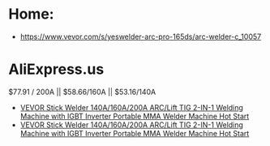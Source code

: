 # Home:
- https://www.vevor.com/s/yeswelder-arc-pro-165ds/arc-welder-c_10057

# AliExpress.us
$77.91 / 200A || $58.66/160A || $53.16/140A
- [VEVOR Stick Welder 140A/160A/200A ARC/Lift TIG 2-IN-1 Welding Machine with IGBT Inverter Portable MMA Welder Machine Hot Start](https://www.aliexpress.us/item/3256807943782536.html)
- [VEVOR Stick Welder 140A/160A/200A ARC/Lift TIG 2-IN-1 Welding Machine with IGBT Inverter Portable MMA Welder Machine Hot Start](https://www.aliexpress.us/item/3256808111627403.html)
